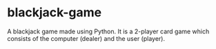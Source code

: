 # blackjack-game
A blackjack game made using Python. It is a 2-player card game which consists of the computer (dealer) and the user (player).
